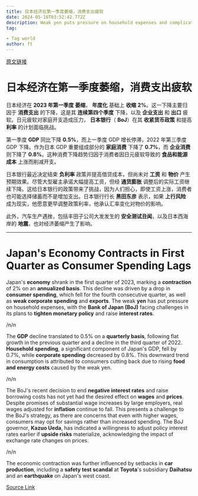 ```yaml
---
title: 日本经济在第一季度萎缩，消费支出疲软
date: 2024-05-16T03:52:42.772Z
description: Weak yen puts pressure on household expenses and complicates central bank’s plan to raise interest rates
tag: 

- Tag world
author: ft
---
```


[原文链接](https://ft.com/content/9bc8bc29-064c-4245-94fb-a6065a766132)

# 日本经济在第一季度萎缩，消费支出疲软

日本经济在 **2023 年第一季度** **萎缩**， **年度化** 基础上 **收缩** **2%**。这一下降主要归因于 **消费支出** 的下降，这是其 **连续第四个季度** 下降，以及 **企业支出** 和 **出口** 疲软。日元疲软对家庭开支造成压力， **日本银行**（ **BoJ**）在其 **收紧货币政策** 和提高 **利率** 的计划面临挑战。 

第一季度 **GDP** 同比下降 **0.5%**，而上一季度 GDP 增长停滞，2022 年第三季度 GDP 下降。作为日本 GDP 重要组成部分的 **家庭消费** 下降了 **0.7%**，而 **企业消费** 则下降了 **0.8%**。这种消费下降趋势归因于消费者因日元疲软导致的 **食品和能源成本** 上涨而削减开支。 

日本银行最近决定结束 **负利率** 政策并提高借贷成本，但尚未对 **工资** 和 **物价** 产生预期效果。尽管大型雇主承诺大幅提高工资，但经 **通货膨胀** 调整后的实际工资继续下降。这给日本银行的政策带来了挑战，因为人们担心，即使工资上涨，消费者也可能选择储蓄而不是增加支出。日本银行行长 **黑田东彦** 表示，如果 **上行风险** 成为现实，他愿意更早调整政策利率，他承认汇率变化对物价的影响。 

此外，汽车生产遇挫，包括丰田子公司大发发生的 **安全测试丑闻**，以及日本西海岸的 **地震**，也对经济萎缩产生了影响。

---

# Japan's Economy Contracts in First Quarter as Consumer Spending Lags

Japan's **economy** shrank in the first quarter of 2023, marking a **contraction** of 2% on an **annualized basis**. This decline was driven by a drop in **consumer spending**, which fell for the fourth consecutive quarter, as well as **weak corporate spending** and **exports**. The weak **yen** has put pressure on household expenses, with the **Bank of Japan (BoJ)** facing challenges in its plans to **tighten monetary policy** and raise **interest rates**. 

/n/n

The **GDP** decline translated to 0.5% on a **quarterly basis**, following flat growth in the previous quarter and a decline in the third quarter of 2022. **Household spending**, a significant component of Japan's GDP, fell by 0.7%, while **corporate spending** decreased by 0.8%. This downward trend in consumption is attributed to consumers cutting back due to rising **food and energy costs** caused by the weak yen. 

/n/n

The BoJ's recent decision to end **negative interest rates** and raise borrowing costs has not yet had the desired effect on **wages** and **prices**. Despite promises of substantial wage increases by large employers, real wages adjusted for **inflation** continue to fall. This presents a challenge to the BoJ's strategy, as there are concerns that even with higher wages, consumers may opt for savings rather than increased spending. The BoJ governor, **Kazuo Ueda**, has indicated a willingness to adjust policy interest rates earlier if **upside risks** materialize, acknowledging the impact of exchange rate changes on prices. 

/n/n

The economic contraction was further influenced by setbacks in **car production**, including a **safety test scandal** at **Toyota**'s subsidiary **Daihatsu** and an **earthquake** on Japan's west coast.

[Source Link](https://ft.com/content/9bc8bc29-064c-4245-94fb-a6065a766132)

